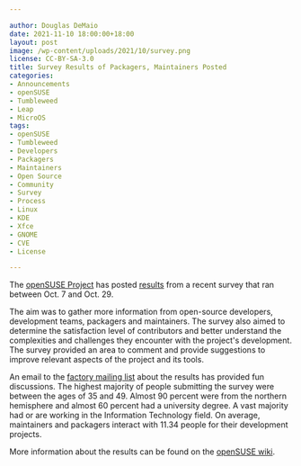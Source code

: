```yaml
---

author: Douglas DeMaio
date: 2021-11-10 18:00:00+18:00
layout: post
image: /wp-content/uploads/2021/10/survey.png
license: CC-BY-SA-3.0
title: Survey Results of Packagers, Maintainers Posted
categories:
- Announcements
- openSUSE
- Tumbleweed
- Leap
- MicroOS
tags:
- openSUSE
- Tumbleweed
- Developers
- Packagers
- Maintainers
- Open Source
- Community
- Survey
- Process
- Linux
- KDE
- Xfce
- GNOME
- CVE
- License

---
```


The [openSUSE Project](https://www.opensuse.org/) has posted [results](https://en.opensuse.org/Maintainers-surveys_2021) from a recent survey that ran between Oct. 7 and Oct. 29.

The aim was to gather more information from open-source developers, development teams, packagers and maintainers. The survey also aimed to determine the satisfaction level of contributors and better understand the complexities and challenges they encounter with the project's development. The survey provided an area to comment and provide suggestions to improve relevant aspects of the project and its tools.

An email to the [factory mailing list](https://lists.opensuse.org/archives/list/factory@lists.opensuse.org/thread/62EI7HY4X6JVULYYFZILFYRTF7VNXVOE/) about the results has provided fun discussions. The highest majority of people submitting the survey were between the ages of 35 and 49. Almost 90 percent were from the northern hemisphere and almost 60 percent had a university degree. A vast majority had or are working in the Information Technology field. On average, maintainers and packagers interact with 11.34 people for their development projects.

More information about the results can be found on the [openSUSE wiki](https://en.opensuse.org/Maintainers-surveys_2021).
